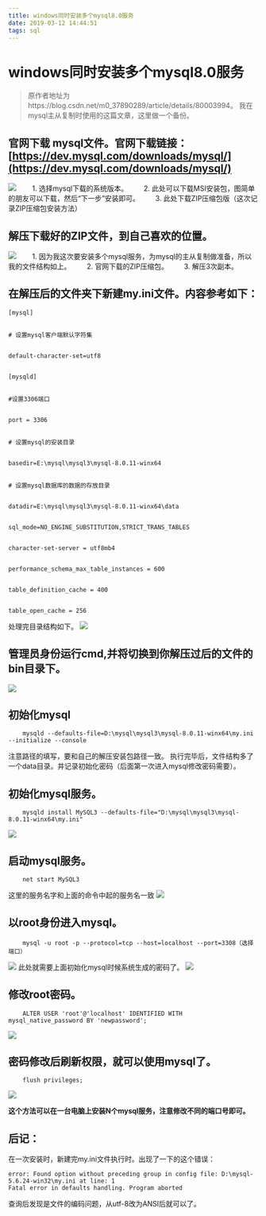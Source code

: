 ```yaml
---
title: windows同时安装多个mysql8.0服务
date: 2019-03-12 14:44:51
tags: sql
---
```


# windows同时安装多个mysql8.0服务

> 原作者地址为https://blog.csdn.net/m0_37890289/article/details/80003994。 我在mysql主从复制时使用的这篇文章，这里做一个备份。

<!--more-->

## 官网下载 mysql文件。官网下载链接：[https://dev.mysql.com/downloads/mysql/](https://dev.mysql.com/downloads/mysql/)
![](b1.png)
　　1. 选择mysql下载的系统版本。
　　2. 此处可以下载MSI安装包，图简单的朋友可以下载，然后“下一步”安装即可。
　　3. 此处下载ZIP压缩包版（这次记录ZIP压缩包安装方法）
## 解压下载好的ZIP文件，到自己喜欢的位置。
![](b2.png)
　　1. 因为我这次要安装多个mysql服务，为mysql的主从复制做准备，所以我的文件结构如上。
　　2. 官网下载的ZIP压缩包。
　　3. 解压3次副本。

## 在解压后的文件夹下新建my.ini文件。内容参考如下：

```
[mysql]
 
 
# 设置mysql客户端默认字符集
 
 
default-character-set=utf8 
 
 
[mysqld]
 
 
#设置3306端口
 
 
port = 3306 
 
 
# 设置mysql的安装目录
 
 
basedir=E:\mysql\mysql3\mysql-8.0.11-winx64
 
 
# 设置mysql数据库的数据的存放目录
 
 
datadir=E:\mysql\mysql3\mysql-8.0.11-winx64\data
 
 
sql_mode=NO_ENGINE_SUBSTITUTION,STRICT_TRANS_TABLES 
 
 
character-set-server = utf8mb4
 
 
performance_schema_max_table_instances = 600
 
 
table_definition_cache = 400
 
 
table_open_cache = 256

```

处理完目录结构如下。
![](b3.png)
## 管理员身份运行cmd,并将切换到你解压过后的文件的bin目录下。
![](b4.png)
## 初始化mysql
```    
    mysqld --defaults-file=D:\mysql\mysql3\mysql-8.0.11-winx64\my.ini --initialize --console
```
注意路径的填写，要和自己的解压安装包路径一致。
执行完毕后，文件结构多了一个data目录。并记录初始化密码（后面第一次进入mysql修改密码需要）。
## 初始化mysql服务。
```
    mysqld install MySQL3 --defaults-file="D:\mysql\mysql3\mysql-8.0.11-winx64\my.ini"

```
![](b5.png)
## 启动mysql服务。 
```
    net start MySQL3
```
这里的服务名字和上面的命令中起的服务名一致
![](b6.png)
## 以root身份进入mysql。
```
    mysql -u root -p --protocol=tcp --host=localhost --port=3308（选择端口）
```
![](b7.png)
此处就需要上面初始化mysql时候系统生成的密码了。
![](b8.png)
## 修改root密码。
```
    ALTER USER 'root'@'localhost' IDENTIFIED WITH mysql_native_password BY 'newpassword';
```
![](b9.png)
## 密码修改后刷新权限，就可以使用mysql了。
```
    flush privileges;
```
![](b10.png)

**这个方法可以在一台电脑上安装N个mysql服务，注意修改不同的端口号即可。**

## 后记：
在一次安装时，新建完my.ini文件执行时。出现了一下的这个错误：

```
error: Found option without preceding group in config file: D:\mysql-5.6.24-win32\my.ini at line: 1  
Fatal error in defaults handling. Program aborted
```

查询后发现是文件的编码问题，从utf-8改为ANSI后就可以了。